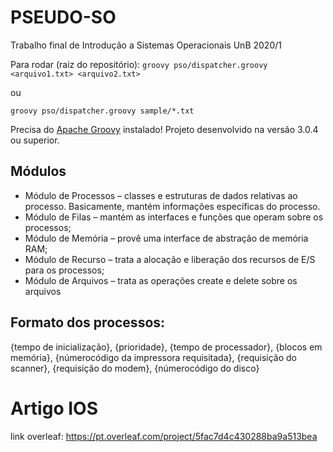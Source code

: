 # PSEUDO-SO
Trabalho final de Introdução a Sistemas Operacionais UnB 2020/1

Para rodar (raiz do repositório): `groovy pso/dispatcher.groovy <arquivo1.txt> <arquivo2.txt>`

ou

`groovy pso/dispatcher.groovy sample/*.txt`

Precisa do [Apache Groovy](https://groovy.apache.org/download.html) instalado! Projeto desenvolvido na versão 3.0.4 ou superior.

## Módulos
* Módulo de Processos – classes e estruturas de dados relativas ao processo. Basicamente, mantém informações específicas do processo.
* Módulo de Filas – mantém as interfaces e funções que operam sobre os processos;
* Módulo de Memória – provê uma interface de abstração de memória RAM;
* Módulo de Recurso – trata a alocação e liberação dos recursos de E/S para os processos;
* Módulo de Arquivos – trata as operações create e delete sobre os arquivos

## Formato dos processos:
{tempo de inicialização}, {prioridade}, {tempo de processador}, {blocos em memória}, {númerocódigo da impressora requisitada}, {requisição do scanner}, {requisição do modem}, {númerocódigo do disco}

# Artigo IOS
link overleaf: https://pt.overleaf.com/project/5fac7d4c430288ba9a513bea

